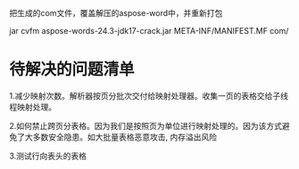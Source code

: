 把生成的com文件，覆盖解压的aspose-word中，并重新打包

jar cvfm aspose-words-24.3-jdk17-crack.jar META-INF/MANIFEST.MF com/

# 待解决的问题清单
1.减少映射次数。解析器按页分批次交付给映射处理器。收集一页的表格交给子线程映射处理。

2.如何禁止跨页分表格。因为我们是按照页为单位进行映射处理的。因为该方式避免了大多数安全隐患。如大批量表格恶意攻击, 内存溢出风险

3.测试行向表头的表格

